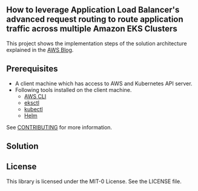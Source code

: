 ## How to leverage Application Load Balancer's advanced request routing to route application traffic across multiple Amazon EKS Clusters

This project shows the implementation steps of the solution architecture explained in the [AWS Blog]().

## Prerequisites

- A client machine which has access to AWS and Kubernetes API server.
- Following tools installed on the client machine.
	- [AWS CLI](https://docs.aws.amazon.com/cli/latest/userguide/cli-chap-install.html)
  	- [eksctl](https://eksctl.io/installation/)
  	- [kubectl](https://docs.aws.amazon.com/eks/latest/userguide/install-kubectl.html)
  	- [Helm](https://helm.sh/docs/intro/install/)

See [CONTRIBUTING](CONTRIBUTING.md#security-issue-notifications) for more information.

## Solution

## License

This library is licensed under the MIT-0 License. See the LICENSE file.

